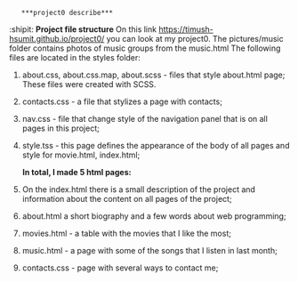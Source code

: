        ***project0 describe***
:shipit:
     **Project file structure**
On this link https://timush-hsumit.github.io/project0/ you can look at my project0.
The pictures/music folder contains photos of music groups from the music.html
The following files are located in the styles folder:
1. about.css, about.css.map, about.scss - files that style about.html page; These files were created with SCSS.
2. contacts.css - a file that stylizes a page with contacts;
3. nav.css - file that change style of the navigation panel that is on all pages in this project;
4. style.tss - this page defines the appearance of the body of all pages and style for movie.html, index.html;

    **In total, I made 5 html pages:**
1. On the index.html there is a small description of the project and information about the content on all pages of the project;
2. about.html a short biography and a few words about web programming;
3. movies.html - a table with the movies that I like the most;
4. music.html - a page with some of the songs that I listen in last month;
5. contacts.css - page with several ways to contact me;
